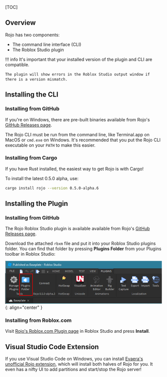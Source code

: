 [TOC]

## Overview

Rojo has two components:

* The command line interface (CLI)
* The Roblox Studio plugin

!!! info
    It's important that your installed version of the plugin and CLI are compatible.

    The plugin will show errors in the Roblox Studio output window if there is a version mismatch.

## Installing the CLI

### Installing from GitHub
If you're on Windows, there are pre-built binaries available from Rojo's [GitHub Releases page](https://github.com/LPGhatguy/rojo/releases).

The Rojo CLI must be run from the command line, like Terminal.app on MacOS or `cmd.exe` on Windows. It's recommended that you put the Rojo CLI executable on your `PATH` to make this easier.

### Installing from Cargo
If you have Rust installed, the easiest way to get Rojo is with Cargo!

To install the latest 0.5.0 alpha, use:

```sh
cargo install rojo --version 0.5.0-alpha.6
```

## Installing the Plugin

### Installing from GitHub
The Rojo Roblox Studio plugin is available available from Rojo's [GitHub Releases page](https://github.com/LPGhatguy/rojo/releases).

Download the attached `rbxm` file and put it into your Roblox Studio plugins folder. You can find that folder by pressing **Plugins Folder** from your Plugins toolbar in Roblox Studio:

!['Plugins Folder' button in Roblox Studio](images/plugins-folder-in-studio.png)
{: align="center" }

### Installing from Roblox.com
Visit [Rojo's Roblox.com Plugin page](https://www.roblox.com/library/1997686364/Rojo-0-5-0-alpha-3) in Roblox Studio and press **Install**.

## Visual Studio Code Extension
If you use Visual Studio Code on Windows, you can install [Evaera's unofficial Rojo extension](https://marketplace.visualstudio.com/items?itemName=evaera.vscode-rojo), which will install both halves of Rojo for you. It even has a nifty UI to add partitions and start/stop the Rojo server!